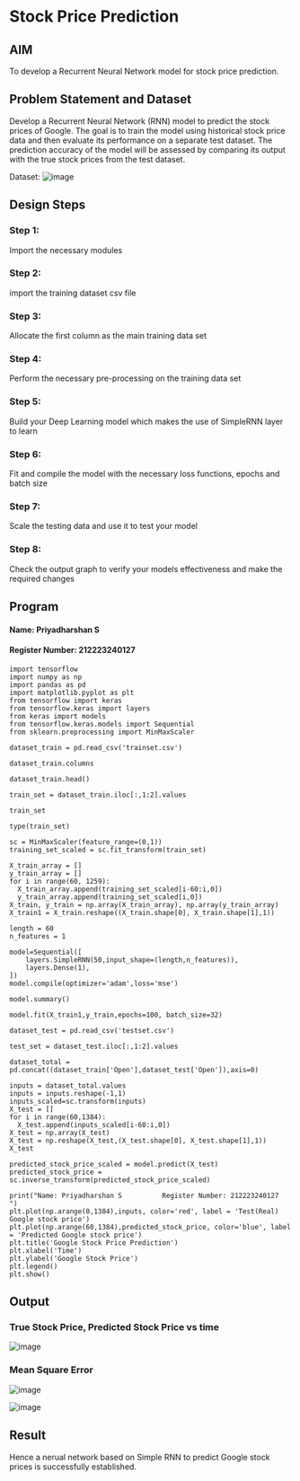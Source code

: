 # Stock Price Prediction

## AIM

To develop a Recurrent Neural Network model for stock price prediction.

## Problem Statement and Dataset
Develop a Recurrent Neural Network (RNN) model to predict the stock prices of Google. The goal is to train the model using historical stock price data and then evaluate its performance on a separate test dataset. The prediction accuracy of the model will be assessed by comparing its output with the true stock prices from the test dataset.

Dataset:
![image](https://github.com/S-Priyadharshan/rnn-stock-price-prediction/assets/145854138/60136a9d-f216-4d79-ba78-94ee52b1a13a)


## Design Steps

### Step 1:
Import the necessary modules 

### Step 2:
import the training dataset csv file

### Step 3:
Allocate the first column as the main training data set

### Step 4:
Perform the necessary pre-processing on the training data set

### Step 5:
Build your Deep Learning model which makes the use of SimpleRNN layer to learn

### Step 6:
Fit and compile the model with the necessary loss functions, epochs and batch size

### Step 7:
Scale the testing data and use it to test your model

### Step 8:
Check the output graph to verify your models effectiveness and make the required changes

## Program
#### Name: Priyadharshan S
#### Register Number: 212223240127

```
import tensorflow
import numpy as np
import pandas as pd
import matplotlib.pyplot as plt
from tensorflow import keras
from tensorflow.keras import layers
from keras import models
from tensorflow.keras.models import Sequential
from sklearn.preprocessing import MinMaxScaler

dataset_train = pd.read_csv('trainset.csv')

dataset_train.columns

dataset_train.head()

train_set = dataset_train.iloc[:,1:2].values

train_set

type(train_set)

sc = MinMaxScaler(feature_range=(0,1))
training_set_scaled = sc.fit_transform(train_set)

X_train_array = []
y_train_array = []
for i in range(60, 1259):
  X_train_array.append(training_set_scaled[i-60:i,0])
  y_train_array.append(training_set_scaled[i,0])
X_train, y_train = np.array(X_train_array), np.array(y_train_array)
X_train1 = X_train.reshape((X_train.shape[0], X_train.shape[1],1))

length = 60
n_features = 1

model=Sequential([
    layers.SimpleRNN(50,input_shape=(length,n_features)),
    layers.Dense(1),
])
model.compile(optimizer='adam',loss='mse')

model.summary()

model.fit(X_train1,y_train,epochs=100, batch_size=32)

dataset_test = pd.read_csv('testset.csv')

test_set = dataset_test.iloc[:,1:2].values

dataset_total = pd.concat((dataset_train['Open'],dataset_test['Open']),axis=0)

inputs = dataset_total.values
inputs = inputs.reshape(-1,1)
inputs_scaled=sc.transform(inputs)
X_test = []
for i in range(60,1384):
  X_test.append(inputs_scaled[i-60:i,0])
X_test = np.array(X_test)
X_test = np.reshape(X_test,(X_test.shape[0], X_test.shape[1],1))
X_test

predicted_stock_price_scaled = model.predict(X_test)
predicted_stock_price = sc.inverse_transform(predicted_stock_price_scaled)

print("Name: Priyadharshan S          Register Number: 212223240127    ")
plt.plot(np.arange(0,1384),inputs, color='red', label = 'Test(Real) Google stock price')
plt.plot(np.arange(60,1384),predicted_stock_price, color='blue', label = 'Predicted Google stock price')
plt.title('Google Stock Price Prediction')
plt.xlabel('Time')
plt.ylabel('Google Stock Price')
plt.legend()
plt.show()

```

## Output

### True Stock Price, Predicted Stock Price vs time
![image](https://github.com/S-Priyadharshan/rnn-stock-price-prediction/assets/145854138/dd01ca4e-415f-40eb-9bc3-cea25fb58a1c)


### Mean Square Error

![image](https://github.com/S-Priyadharshan/rnn-stock-price-prediction/assets/145854138/ba3c2466-7045-4ff2-835b-7d83108122ed)

![image](https://github.com/S-Priyadharshan/rnn-stock-price-prediction/assets/145854138/ac870891-34c1-4443-92fa-cac68ba30316)

## Result
Hence a nerual network based on Simple RNN to predict Google stock prices is successfully established.
